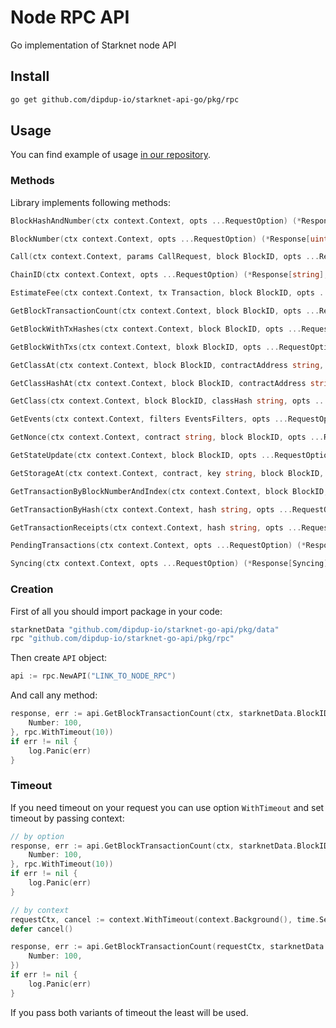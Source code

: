 # Node RPC API

Go implementation of Starknet node API

## Install

```bash
go get github.com/dipdup-io/starknet-api-go/pkg/rpc
```

## Usage

You can find example of usage [in our repository](/example/rpc/main.go). 


### Methods
Library implements following methods:

```go
BlockHashAndNumber(ctx context.Context, opts ...RequestOption) (*Response[BlockHashAndNumber], error)

BlockNumber(ctx context.Context, opts ...RequestOption) (*Response[uint64], error)

Call(ctx context.Context, params CallRequest, block BlockID, opts ...RequestOption) (*Response[[]string], error)

ChainID(ctx context.Context, opts ...RequestOption) (*Response[string], error)

EstimateFee(ctx context.Context, tx Transaction, block BlockID, opts ...RequestOption) (*Response[EstmatedGas], error)

GetBlockTransactionCount(ctx context.Context, block BlockID, opts ...RequestOption) (*Response[uint64], error)

GetBlockWithTxHashes(ctx context.Context, block BlockID, opts ...RequestOption) (*Response[BlockWithTxHashes], error)

GetBlockWithTxs(ctx context.Context, bloxk BlockID, opts ...RequestOption) (*Response[BlockWithTxs], error)

GetClassAt(ctx context.Context, block BlockID, contractAddress string, opts ...RequestOption) (*Response[Class], error)

GetClassHashAt(ctx context.Context, block BlockID, contractAddress string, opts ...RequestOption) (*Response[string], error)

GetClass(ctx context.Context, block BlockID, classHash string, opts ...RequestOption) (*Response[Class], error)

GetEvents(ctx context.Context, filters EventsFilters, opts ...RequestOption) (*Response[EventsResponse], error) 

GetNonce(ctx context.Context, contract string, block BlockID, opts ...RequestOption) (*Response[string], error)

GetStateUpdate(ctx context.Context, block BlockID, opts ...RequestOption) (*Response[StateUpdate], error)

GetStorageAt(ctx context.Context, contract, key string, block BlockID, opts ...RequestOption) (*Response[string], error)

GetTransactionByBlockNumberAndIndex(ctx context.Context, block BlockID, index uint64, opts ...RequestOption) (*Response[Transaction], error)

GetTransactionByHash(ctx context.Context, hash string, opts ...RequestOption) (*Response[Transaction], error)

GetTransactionReceipts(ctx context.Context, hash string, opts ...RequestOption) (*Response[Receipt], error)

PendingTransactions(ctx context.Context, opts ...RequestOption) (*Response[Transaction], error)

Syncing(ctx context.Context, opts ...RequestOption) (*Response[Syncing], error)
```

### Creation

First of all you should import package in your code:


```go
starknetData "github.com/dipdup-io/starknet-go-api/pkg/data"
rpc "github.com/dipdup-io/starknet-go-api/pkg/rpc"
```

Then create `API` object:

```go
api := rpc.NewAPI("LINK_TO_NODE_RPC")
```

And call any method:

```go
response, err := api.GetBlockTransactionCount(ctx, starknetData.BlockID{
    Number: 100,
}, rpc.WithTimeout(10))
if err != nil {
    log.Panic(err)
}
```

### Timeout

If you need timeout on your request you can use option `WithTimeout` and set timeout by passing context:

```go
// by option
response, err := api.GetBlockTransactionCount(ctx, starknetData.BlockID{
    Number: 100,
}, rpc.WithTimeout(10))
if err != nil {
    log.Panic(err)
}

// by context
requestCtx, cancel := context.WithTimeout(context.Background(), time.Second*10)
defer cancel()

response, err := api.GetBlockTransactionCount(requestCtx, starknetData.BlockID{
    Number: 100,
})
if err != nil {
    log.Panic(err)
}
```

If you pass both variants of timeout the least will be used.